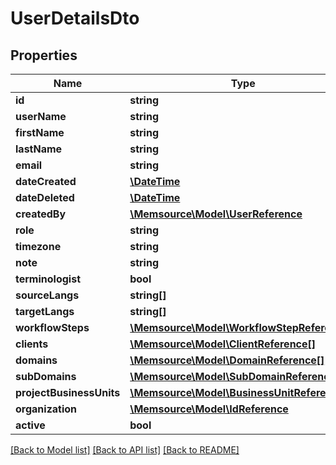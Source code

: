 # UserDetailsDto

## Properties
Name | Type | Description | Notes
------------ | ------------- | ------------- | -------------
**id** | **string** |  | [optional] 
**userName** | **string** |  | [optional] 
**firstName** | **string** |  | [optional] 
**lastName** | **string** |  | [optional] 
**email** | **string** |  | [optional] 
**dateCreated** | [**\DateTime**](\DateTime.md) |  | [optional] 
**dateDeleted** | [**\DateTime**](\DateTime.md) |  | [optional] 
**createdBy** | [**\Memsource\Model\UserReference**](UserReference.md) |  | [optional] 
**role** | **string** |  | [optional] 
**timezone** | **string** |  | [optional] 
**note** | **string** |  | [optional] 
**terminologist** | **bool** |  | [optional] 
**sourceLangs** | **string[]** |  | [optional] 
**targetLangs** | **string[]** |  | [optional] 
**workflowSteps** | [**\Memsource\Model\WorkflowStepReference[]**](WorkflowStepReference.md) |  | [optional] 
**clients** | [**\Memsource\Model\ClientReference[]**](ClientReference.md) |  | [optional] 
**domains** | [**\Memsource\Model\DomainReference[]**](DomainReference.md) |  | [optional] 
**subDomains** | [**\Memsource\Model\SubDomainReference[]**](SubDomainReference.md) |  | [optional] 
**projectBusinessUnits** | [**\Memsource\Model\BusinessUnitReference[]**](BusinessUnitReference.md) |  | [optional] 
**organization** | [**\Memsource\Model\IdReference**](IdReference.md) |  | [optional] 
**active** | **bool** |  | [optional] 

[[Back to Model list]](../README.md#documentation-for-models) [[Back to API list]](../README.md#documentation-for-api-endpoints) [[Back to README]](../README.md)


